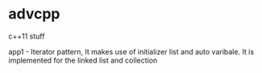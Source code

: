 # advcpp
c++11 stuff

app1 - Iterator pattern, It makes use of initializer list
       and auto varibale. It is implemented for the linked
       list and collection
